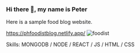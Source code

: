 ### Hi there 👋, my name is Peter

Here is a sample food blog website.

https://phfoodistblog.netlify.app/
![foodist](https://user-images.githubusercontent.com/112198288/197272004-796e8093-1ab0-4044-bd1e-e83c89fec6f3.png)

Skills: MONGODB / NODE / REACT / JS / HTML / CSS
